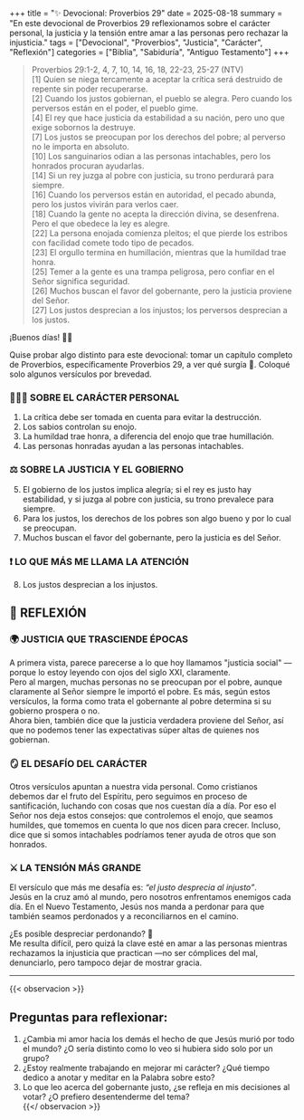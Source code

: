 +++
title = "✨ Devocional: Proverbios 29"
date = 2025-08-18
summary = "En este devocional de Proverbios 29 reflexionamos sobre el carácter personal, la justicia y la tensión entre amar a las personas pero rechazar la injusticia."
tags = ["Devocional", "Proverbios", "Justicia", "Carácter", "Reflexión"]
categories = ["Biblia", "Sabiduría", "Antiguo Testamento"]
+++

> Proverbios 29:1-2, 4, 7, 10, 14, 16, 18, 22-23, 25-27 (NTV)  
> [1] Quien se niega tercamente a aceptar la crítica será destruido de repente sin poder recuperarse.  
> [2] Cuando los justos gobiernan, el pueblo se alegra. Pero cuando los perversos están en el poder, el pueblo gime.  
> [4] El rey que hace justicia da estabilidad a su nación, pero uno que exige sobornos la destruye.  
> [7] Los justos se preocupan por los derechos del pobre; al perverso no le importa en absoluto.  
> [10] Los sanguinarios odian a las personas intachables, pero los honrados procuran ayudarlas.  
> [14] Si un rey juzga al pobre con justicia, su trono perdurará para siempre.  
> [16] Cuando los perversos están en autoridad, el pecado abunda, pero los justos vivirán para verlos caer.  
> [18] Cuando la gente no acepta la dirección divina, se desenfrena. Pero el que obedece la ley es alegre.  
> [22] La persona enojada comienza pleitos; el que pierde los estribos con facilidad comete todo tipo de pecados.  
> [23] El orgullo termina en humillación, mientras que la humildad trae honra.  
> [25] Temer a la gente es una trampa peligrosa, pero confiar en el Señor significa seguridad.  
> [26] Muchos buscan el favor del gobernante, pero la justicia proviene del Señor.  
> [27] Los justos desprecian a los injustos; los perversos desprecian a los justos.  


¡Buenos días! 🐑✨

Quise probar algo distinto para este devocional: tomar un capítulo completo de Proverbios, específicamente Proverbios 29, a ver qué surgía 🤔. Coloqué solo algunos versículos por brevedad.


### 🧑‍🤝‍🧑 SOBRE EL CARÁCTER PERSONAL

1. La crítica debe ser tomada en cuenta para evitar la destrucción.  
2. Los sabios controlan su enojo.  
3. La humildad trae honra, a diferencia del enojo que trae humillación.  
4. Las personas honradas ayudan a las personas intachables.  



###  ⚖️ SOBRE LA JUSTICIA Y EL GOBIERNO

5. El gobierno de los justos implica alegría; si el rey es justo hay estabilidad, y si juzga al pobre con justicia, su trono prevalece para siempre.  
6. Para los justos, los derechos de los pobres son algo bueno y por lo cual se preocupan.  
7. Muchos buscan el favor del gobernante, pero la justicia es del Señor.  

###  ❗ LO QUE MÁS ME LLAMA LA ATENCIÓN

8. Los justos desprecian a los injustos.  


## 💭 REFLEXIÓN

### 🌍 JUSTICIA QUE TRASCIENDE ÉPOCAS
A primera vista, parece parecerse a lo que hoy llamamos "justicia social" —porque lo estoy leyendo con ojos del siglo XXI, claramente.  
Pero al margen, muchas personas no se preocupan por el pobre, aunque claramente al Señor siempre le importó el pobre. Es más, según estos versículos, la forma como trata el gobernante al pobre determina si su gobierno prospera o no.  
Ahora bien, también dice que la justicia verdadera proviene del Señor, así que no podemos tener las expectativas súper altas de quienes nos gobiernan.  

### 🪞 EL DESAFÍO DEL CARÁCTER
Otros versículos apuntan a nuestra vida personal. Como cristianos debemos dar el fruto del Espíritu, pero seguimos en proceso de santificación, luchando con cosas que nos cuestan día a día. Por eso el Señor nos deja estos consejos: que controlemos el enojo, que seamos humildes, que tomemos en cuenta lo que nos dicen para crecer. Incluso, dice que si somos intachables podríamos tener ayuda de otros que son honrados.  

### ⚔️ LA TENSIÓN MÁS GRANDE
El versículo que más me desafía es: *“el justo desprecia al injusto”*.  
Jesús en la cruz amó al mundo, pero nosotros enfrentamos enemigos cada día. En el Nuevo Testamento, Jesús nos manda a perdonar para que también seamos perdonados y a reconciliarnos en el camino.  

¿Es posible despreciar perdonando? 🤔  
Me resulta difícil, pero quizá la clave esté en amar a las personas mientras rechazamos la injusticia que practican —no ser cómplices del mal, denunciarlo, pero tampoco dejar de mostrar gracia.  

---
{{< observacion >}}
## Preguntas para reflexionar:

1. ¿Cambia mi amor hacia los demás el hecho de que Jesús murió por todo el mundo? ¿O sería distinto como lo veo si hubiera sido solo por un grupo?  
2. ¿Estoy realmente trabajando en mejorar mi carácter? ¿Qué tiempo dedico a anotar y meditar en la Palabra sobre esto?  
3. Lo que leo acerca del gobernante justo, ¿se refleja en mis decisiones al votar? ¿O prefiero desentenderme del tema?  
{{</ observacion >}}